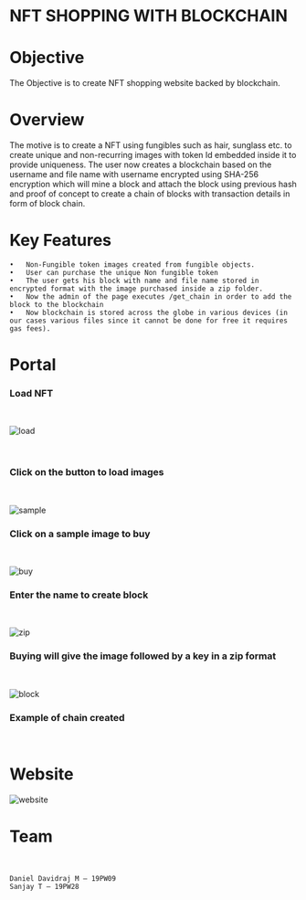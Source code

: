 # NFT SHOPPING WITH BLOCKCHAIN

# Objective

The Objective is to create NFT shopping website backed by blockchain.
<br>

# Overview

The motive is to create a NFT using fungibles such as hair, sunglass etc. to create unique and non-recurring images with token Id embedded inside it to provide uniqueness. The user now creates a blockchain based on the username and file name with username encrypted using SHA-256 encryption which will mine a block and attach the block using previous hash and proof of concept to create a chain of blocks with transaction details in form of block chain.

# Key Features

```
•	Non-Fungible token images created from fungible objects.
•	User can purchase the unique Non fungible token
•	The user gets his block with name and file name stored in encrypted format with the image purchased inside a zip folder.
•	Now the admin of the page executes /get_chain in order to add the block to the blockchain
•	Now blockchain is stored across the globe in various devices (in our cases various files since it cannot be done for free it requires gas fees).
```
# Portal

### Load NFT

<br>

![load](screenshots/loadnft.png)

<br>

<h3>Click on the button to load images</h3>

<br>

![sample](screenshots/nftsample.jpg)

<h3>Click on a sample image to buy</h3>

<br>

![buy](screenshots/buyportal.png)

<h3>Enter the name to create block</h3>

<br>

![zip](screenshots/zip.jpg)

<h3>Buying will give the image followed by a key in a zip format</h3>

<br>

![block](screenshots/hashexample.jpg)

<h3>Example of chain created</h3>

<br>

# Website

![website](screenshots/website.png)


# Team
<br>

```
Daniel Davidraj M – 19PW09
Sanjay T – 19PW28
```
